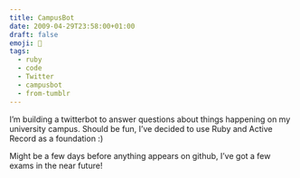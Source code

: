 ```yaml
---
title: CampusBot
date: 2009-04-29T23:58:00+01:00
draft: false
emoji: 🏫
tags:
  - ruby
  - code
  - Twitter
  - campusbot
  - from-tumblr
---
```


I’m building a twitterbot to answer questions about things happening on my university campus. Should be fun, I’ve decided to use Ruby and Active Record as a foundation :)

Might be a few days before anything appears on github, I’ve got a few exams in the near future!

